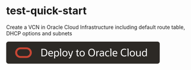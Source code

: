 # test-quick-start
Create a VCN in Oracle Cloud Infrastructure including default route table, DHCP options and subnets

 [![Deploy to Oracle Cloud](./deploy-to-oracle-cloud.svg)](https://console.us-phoenix-1.oraclecloud.com/resourcemanager/stacks/create?region=home&zipUrl=https://github.com/benthamc/test-quick-start/archive/master.zip)